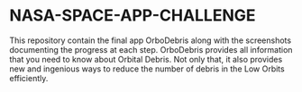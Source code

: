 # NASA-SPACE-APP-CHALLENGE
This repository contain the final app OrboDebris along with the screenshots documenting the progress at each step.
OrboDebris provides all information that you need to know about Orbital Debris.
Not only that, it also provides new and ingenious ways to reduce the number of debris in the Low Orbits efficiently.


